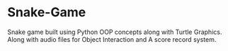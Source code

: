 # Snake-Game
Snake game built using Python OOP concepts along with Turtle Graphics. Along with audio files for Object Interaction and A score record system.
